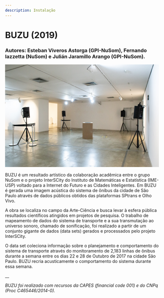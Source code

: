 ```yaml
---
description: Instalação
---
```


# BUZU \(2019\)

### Autores: Esteban Viveros Astorga \(GPI-NuSom\), Fernando Iazzetta \(NuSom\) e Julián Jaramillo Arango \(GPI-NuSom\).

![fotografia Subtil J&#xE9;ssica](../../../../../.gitbook/assets/img_8994.jpg)

BUZU é um resultado artístico da colaboração acadêmica entre o grupo NuSom e o projeto InterSCity do Instituto de Matemáticas e Estatística \(IME-USP\) voltado para a Internet do Futuro e as Cidades Inteligentes. Em BUZU é gerada uma imagem acústica do sistema de ônibus da cidade de São Paulo através de dados públicos obtidos das plataformas SPtrans e Olho Vivo.

A obra se localiza no campo da Arte-Ciência e busca levar à esfera pública resultados científicos atingidos em projetos de pesquisa. O trabalho de mapeamento de dados do sistema de transporte e a sua transmutação ao universo sonoro, chamado de sonificação, foi realizado a partir de um conjunto gigante de dados \(data sets\) gerados e processados pelo projeto InterSCity.

O data set coleciona informação sobre o planejamento e comportamento do sistema de transporte através do monitoramento de 2,183 linhas de ônibus durante a semana entre os dias 22 e 28 de Outubro de 2017 na cidade São Paulo. BUZU recria acusticamente o comportamento do sistema durante essa semana.

\_\_

_BUZU foi realizado com recursos da CAPES \(financial code 001\) e do CNPq \(Proc C465446/2014-0\)._

